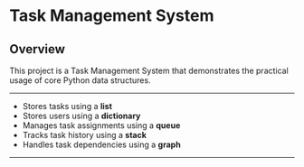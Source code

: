 # Task Management System

## Overview
This project is a Task Management System that demonstrates the practical usage of core Python data structures.

---

- Stores tasks using a **list**
- Stores users using a **dictionary**
- Manages task assignments using a **queue**
- Tracks task history using a **stack**
- Handles task dependencies using a **graph**

---
